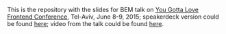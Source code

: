This is the repository with the slides for BEM talk on [You Gotta Love Frontend Conference](https://en.bem.info/events/yglf-telaviv-2015/), Tel-Aviv, June 8-9, 2015; speakerdeck version could be found [here](https://speakerdeck.com/mursya/bem-build-em-modular); video from the talk could be found [here](https://www.youtube.com/watch?v=huQp7gr3WPE).
